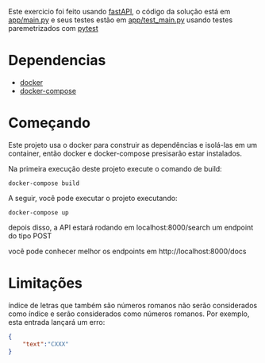 Este exercicio foi feito usando [fastAPI](https://fastapi.tiangolo.com), o código da solução está em [app/main.py](./app/main.py) e seus testes estão em [app/test_main.py](./app/test_main.py) usando testes paremetrizados com [pytest](https://docs.pytest.org/en/7.1.x/)
# Dependencias

- [docker](https://docs.docker.com/engine/install/)
- [docker-compose](https://docs.docker.com/compose/install/)

# Começando

Este projeto usa o docker para construir as dependências e isolá-las em um container, então docker e docker-compose presisarão estar instalados.

Na primeira execução deste projeto execute o comando de build:
```
docker-compose build
```

A seguir, você pode executar o projeto executando:
```
docker-compose up
```

depois disso, a API estará rodando em localhost:8000/search um endpoint do tipo POST

você pode conhecer melhor os endpoints em
http://localhost:8000/docs

# Limitações

índice de letras que também são números romanos não serão considerados como índice e serão considerados como números romanos.
Por exemplo, esta entrada lançará um erro:
```json
{
    "text":"CXXX"
}
```
